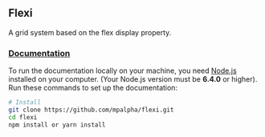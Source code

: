## Flexi
A grid system based on the flex display property. 

### [Documentation](https://mpalpha.github.io/flexi/)

To run the documentation locally on your machine, you need [Node.js](https://nodejs.org/en/) installed on your computer. (Your Node.js version must be **6.4.0** or higher). Run these commands to set up the documentation:

```bash
# Install
git clone https://github.com/mpalpha/flexi.git
cd flexi
npm install or yarn install
